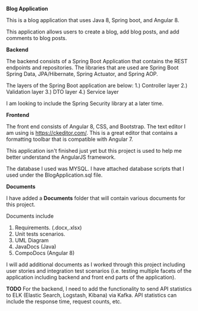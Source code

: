 <b> Blog Application</b>

This is a blog application that uses Java 8, Spring boot, and Angular 8.

This application allows users to create a blog, add blog posts, and add comments to blog posts.

<b>Backend</b>

The backend consists of a Spring Boot Application that contains the REST endpoints and repositories.
The libraries that are used are Spring Boot Spring Data, JPA/Hibernate, Spring Actuator, and Spring AOP.

The layers of the Spring Boot application are below:
1.) Controller layer
2.) Validation layer
3.) DTO layer
4.) Service layer

I am looking to include the Spring Security library at a later time.

<b>Frontend</b>

The front end consists of Angular 8, CSS, and Bootstrap.
The text editor I am using is https://ckeditor.com/. This is a great editor that contains a formatting toolbar that is compatible with Angular 7.

This application isn't finished just yet but this project is used to help me better understand the AngularJS framework.

The database I used was MYSQL. I have attached database scripts that I used under the BlogApplication.sql file.

<b>Documents</b>

I have added a <b>Documents</b> folder that will contain various documents for this project.

Documents include

1. Requirements. (.docx,.xlsx)
2. Unit tests scenarios.
3. UML Diagram
4. JavaDocs (Java)
5. CompoDocs (Angular 8)

I will add additional documents as I worked through this project including user stories and integration test scenarios (i.e. testing multiple facets of the application including backend and front end parts of the application).

<b>TODO</b>
For the backend, I need to add the functionality to send API statistics to ELK (Elastic Search, Logstash, Kibana) via Kafka.
API statistics can include the response time, request counts, etc.
